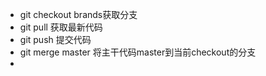 - git checkout brands获取分支
- git pull 获取最新代码
- git push 提交代码
- git merge master 将主干代码master到当前checkout的分支
-
